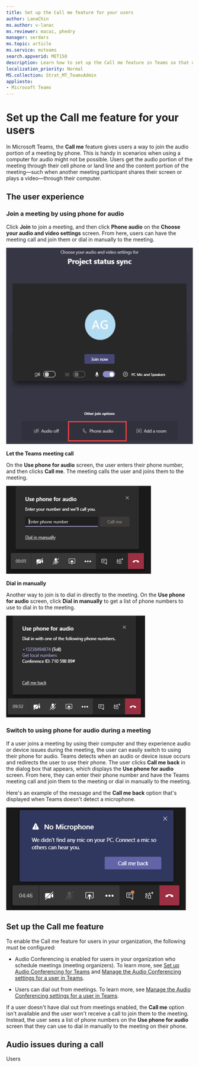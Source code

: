 ```yaml
---
title: Set up the Call me feature for your users
author: LanaChin
ms.author: v-lanac
ms.reviewer: macai, phedry
manager: serdars
ms.topic: article
ms.service: msteams
search.appverid: MET150
description: Learn how to set up the Call me feature in Teams so that users can join the audio portion by phone in scenarios where using their computer for audio might not be possible.
localization_priority: Normal
MS.collection: Strat_MT_TeamsAdmin
appliesto: 
- Microsoft Teams
---
```


# Set up the Call me feature for your users

In Microsoft Teams, the **Call me** feature gives users a way to join the audio portion of a meeting by phone. This is handy in scenarios when using a computer for audio might not be possible. Users get the audio portion of the meeting through their cell phone or land line and the content portion of the meeting&mdash;such when another meeting participant shares their screen or plays a video&mdash;through their computer.

## The user experience

### Join a meeting by using phone for audio

Click **Join** to join a meeting, and then click **Phone audio** on the  **Choose your audio and video settings** screen. From here, users can have the meeting call and join them or dial in manually to the meeting.

![Screen shot of the Phone audio option](media/set-up-the-call-me-feature-for-your-users-phone-audio.png)

**Let the Teams meeting call**

On the **Use phone for audio** screen, the user enters their phone number, and then clicks **Call me**. The meeting calls the user and joins them to the meeting.

![Screen shot of the Call me option on the Use phone for audio screen](media/set-up-the-call-me-feature-for-your-users-call-me.png)

**Dial in manually**

Another way to join is to dial in directly to the meeting. On the **Use phone for audio** screen, click **Dial in manually** to get a list of phone numbers to use to dial in to the meeting.

![Screen shot of the Dial in manually option](media/set-up-the-call-me-feature-for-your-users-dial-in.png)

### Switch to using phone for audio during a meeting

If a user joins a meeting by using their computer and they experience audio or device issues during the meeting, the user can easily switch to using their phone for audio. Teams detects when an audio or device issue occurs and redirects the user to use their phone. The user clicks **Call me back** in the dialog box that appears, which displays the **Use phone for audio** screen. From here, they can enter their phone number and have the Teams meeting call and join them to the meeting or dial in manually to the meeting.

Here's an example of the message and the **Call me back** option that's displayed when Teams doesn't detect a microphone.

![Screen shot of the Call me back option](media/set-upthe-call-me-feature-for-your-users-no-mic.PNG)

## Set up the Call me feature

To enable the Call me feature for users in your organization, the following must be configured:

- Audio Conferencing is enabled for users in your organization who schedule meetings (meeting organizers). To learn more, see [Set up Audio Conferencing for Teams](set-up-audio-conferencing-in-teams.md) and [Manage the Audio Conferencing settings for a user in Teams](manage-the-audio-conferencing-settings-for-a-user-in-teams.md).

- Users can dial out from meetings. To learn more, see [Manage the Audio Conferencing settings for a user in Teams](manage-the-audio-conferencing-settings-for-a-user-in-teams.md).

If a user doesn't have dial out from meetings enabled, the **Call me** option isn't available and the user won't receive a call to join them to the meeting. Instead, the user sees a list of phone numbers on the **Use phone for audio** screen that they can use to dial in manually to the meeting on their phone.

## Audio issues during a call

Users